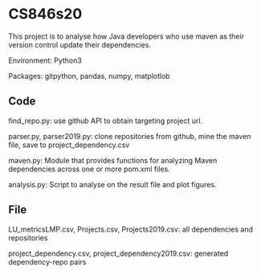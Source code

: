 # CS846s20

This project is to analyse how Java developers who use maven as their version control update their dependencies.

Environment: Python3

Packages: gitpython, pandas, numpy, matplotlob

## Code

find_repo.py: use github API to obtain targeting project url.

parser.py, parser2019.py: clone repositories from github, mine the maven file, save to project_dependency.csv

maven.py: Module that provides functions for analyzing Maven dependencies across one or more pom.xml files.

analysis.py: Script to analyse on the result file and plot figures.

## File

LU_metricsLMP.csv, Projects.csv, Projects2019.csv: all dependencies and repositories

project_dependency.csv, project_dependency2019.csv: generated dependency-repo pairs
